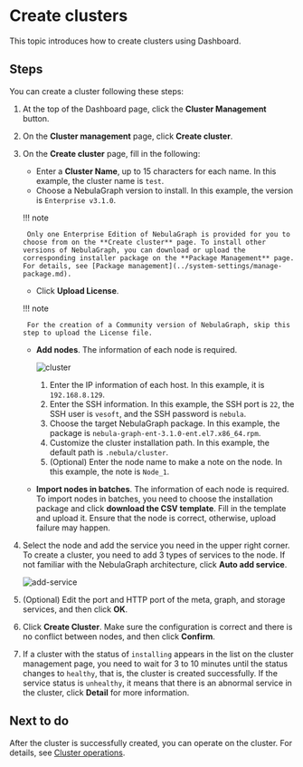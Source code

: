 # Create clusters

This topic introduces how to create clusters using Dashboard.

## Steps

You can create a cluster following these steps:

1. At the top of the Dashboard page, click the **Cluster Management** button.
2. On the **Cluster management** page, click **Create cluster**.
3. On the **Create cluster** page, fill in the following:

   - Enter a **Cluster Name**, up to 15 characters for each name. In this example, the cluster name is `test`.
   - Choose a NebulaGraph version to install. In this example, the version is `Enterprise v3.1.0`.

    !!! note

        Only one Enterprise Edition of NebulaGraph is provided for you to choose from on the **Create cluster** page. To install other versions of NebulaGraph, you can download or upload the corresponding installer package on the **Package Management** page. For details, see [Package management](../system-settings/manage-package.md).

   - Click **Upload License**.

    !!! note

        For the creation of a Community version of NebulaGraph, skip this step to upload the License file.   

   - **Add nodes**. The information of each node is required.

     ![cluster](https://docs-cdn.nebula-graph.com.cn/figures/create-cluster-2022-04-08_en.png)

     1. Enter the IP information of each host. In this example, it is `192.168.8.129`.
     2. Enter the SSH information. In this example, the SSH port is `22`, the SSH user is `vesoft`, and the SSH password is `nebula`.
     3. Choose the target NebulaGraph package. In this example, the package is `nebula-graph-ent-3.1.0-ent.el7.x86_64.rpm`.
     4. Customize the cluster installation path. In this example, the default path is `.nebula/cluster`.
     5. (Optional) Enter the node name to make a note on the node. In this example, the note is `Node_1`.

   - **Import nodes in batches**. The information of each node is required. To import nodes in batches, you need to choose the installation package and click **download the CSV template**. Fill in the template and upload it. Ensure that the node is correct, otherwise, upload failure may happen.

4. Select the node and add the service you need in the upper right corner. To create a cluster, you need to add 3 types of services to the node. If not familiar with the NebulaGraph architecture, click **Auto add service**.

   ![add-service](https://docs-cdn.nebula-graph.com.cn/figures/add-service-2022-04-08_en.png)

5. (Optional) Edit the port and HTTP port of the meta, graph, and storage services, and then click **OK**.

6. Click **Create Cluster**. Make sure the configuration is correct and there is no conflict between nodes, and then click **Confirm**.


7. If a cluster with the status of `installing` appears in the list on the cluster management page, you need to wait for 3 to 10 minutes until the status changes to `healthy`, that is, the cluster is created successfully. If the service status is `unhealthy`, it means that there is an abnormal service in the cluster, click **Detail** for more information.

## Next to do

After the cluster is successfully created, you can operate on the cluster. For details, see [Cluster operations](../4.cluster-operator/operator/node.md).
